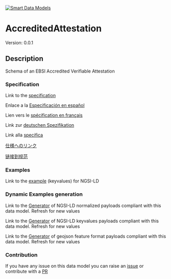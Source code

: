 [![Smart Data Models](https://smartdatamodels.org/wp-content/uploads/2022/01/SmartDataModels_logo.png "Logo")](https://smartdatamodels.org)
# AccreditedAttestation
Version: 0.0.1

## Description 

Schema of an EBSI Accredited Verifiable Attestation
### Specification

Link to the [specification](https://github.com/smart-data-models/dataModel.VerifiableCredentials/blob/master/AccreditedAttestation/doc/spec.md)

Enlace a la [Especificación en español](https://github.com/smart-data-models/dataModel.VerifiableCredentials/blob/master/AccreditedAttestation/doc/spec_ES.md)

Lien vers le [spécification en français](https://github.com/smart-data-models/dataModel.VerifiableCredentials/blob/master/AccreditedAttestation/doc/spec_FR.md)

Link zur [deutschen Spezifikation](https://github.com/smart-data-models/dataModel.VerifiableCredentials/blob/master/AccreditedAttestation/doc/spec_DE.md)

Link alla [specifica](https://github.com/smart-data-models/dataModel.VerifiableCredentials/blob/master/AccreditedAttestation/doc/spec_IT.md)

[仕様へのリンク](https://github.com/smart-data-models/dataModel.VerifiableCredentials/blob/master/AccreditedAttestation/doc/spec_JA.md)

[链接到规范](https://github.com/smart-data-models/dataModel.VerifiableCredentials/blob/master/AccreditedAttestation/doc/spec_ZH.md)
### Examples

Link to the [example](https://smart-data-models.github.io/dataModel.VerifiableCredentials/AccreditedAttestation/examples/example.jsonld) (keyvalues) for NGSI-LD
### Dynamic Examples generation

Link to the [Generator](https://smartdatamodels.org/extra/ngsi-ld_generator.php?schemaUrl=https://raw.githubusercontent.com/smart-data-models/dataModel.VerifiableCredentials/master/AccreditedAttestation/schema.json&email=info@smartdatamodels.org) of NGSI-LD normalized payloads compliant with this data model. Refresh for new values

Link to the [Generator](https://smartdatamodels.org/extra/ngsi-ld_generator_keyvalues.php?schemaUrl=https://raw.githubusercontent.com/smart-data-models/dataModel.VerifiableCredentials/master/AccreditedAttestation/schema.json&email=info@smartdatamodels.org) of NGSI-LD keyvalues payloads compliant with this data model. Refresh for new values

Link to the [Generator](https://smartdatamodels.org/extra/geojson_features_generator.php?schemaUrl=https://raw.githubusercontent.com/smart-data-models/dataModel.VerifiableCredentials/master/AccreditedAttestation/schema.json&email=info@smartdatamodels.org) of geojson feature format payloads compliant with this data model. Refresh for new values
### Contribution

 If you have any issue on this data model you can raise an [issue](https://github.com/smart-data-models/dataModel.VerifiableCredentials/issues)  or contribute with a [PR](https://github.com/smart-data-models/dataModel.VerifiableCredentials/pulls)